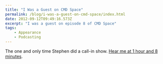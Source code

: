 ```yaml
---
title: "I Was a Guest on CMD Space"
permalink: /blog/i-was-a-guest-on-cmd-space/index.html
date: 2012-09-12T09:49:16.573Z
excerpt: "I was a guest on episode 8 of CMD Space"
tags:
    - Appearance
    - Podcasting
---
```


The one and only time Stephen did a call-in show. [Hear me at 1 hour and 8 minutes](https://www.relay.fm/cmdspace/8).